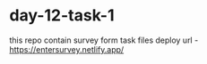 # day-12-task-1

this repo contain survey form task files
deploy url - https://entersurvey.netlify.app/
